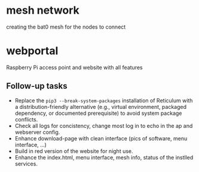 # mesh network
creating the bat0 mesh for the nodes to connect

# webportal
Raspberry Pi access point and website with all features

## Follow-up tasks

* Replace the `pip3 --break-system-packages` installation of Reticulum with a distribution-friendly alternative (e.g., virtual environment, packaged dependency, or documented prerequisite) to avoid system package conflicts.
* Check all logs for concistency, change most log in to echo in the ap and webserver config.
* Enhance download-page with clean interface (pics of software, menu interface, ...)
* Build in red version of the website for night use.
* Enhance the index.html, menu interface, mesh info, status of the instlled services.
